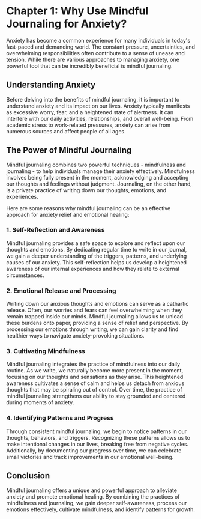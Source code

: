 Chapter 1: Why Use Mindful Journaling for Anxiety?
==================================================

Anxiety has become a common experience for many individuals in today's fast-paced and demanding world. The constant pressure, uncertainties, and overwhelming responsibilities often contribute to a sense of unease and tension. While there are various approaches to managing anxiety, one powerful tool that can be incredibly beneficial is mindful journaling.

Understanding Anxiety
---------------------

Before delving into the benefits of mindful journaling, it is important to understand anxiety and its impact on our lives. Anxiety typically manifests as excessive worry, fear, and a heightened state of alertness. It can interfere with our daily activities, relationships, and overall well-being. From academic stress to work-related pressures, anxiety can arise from numerous sources and affect people of all ages.

The Power of Mindful Journaling
-------------------------------

Mindful journaling combines two powerful techniques - mindfulness and journaling - to help individuals manage their anxiety effectively. Mindfulness involves being fully present in the moment, acknowledging and accepting our thoughts and feelings without judgment. Journaling, on the other hand, is a private practice of writing down our thoughts, emotions, and experiences.

Here are some reasons why mindful journaling can be an effective approach for anxiety relief and emotional healing:

### 1. Self-Reflection and Awareness

Mindful journaling provides a safe space to explore and reflect upon our thoughts and emotions. By dedicating regular time to write in our journal, we gain a deeper understanding of the triggers, patterns, and underlying causes of our anxiety. This self-reflection helps us develop a heightened awareness of our internal experiences and how they relate to external circumstances.

### 2. Emotional Release and Processing

Writing down our anxious thoughts and emotions can serve as a cathartic release. Often, our worries and fears can feel overwhelming when they remain trapped inside our minds. Mindful journaling allows us to unload these burdens onto paper, providing a sense of relief and perspective. By processing our emotions through writing, we can gain clarity and find healthier ways to navigate anxiety-provoking situations.

### 3. Cultivating Mindfulness

Mindful journaling integrates the practice of mindfulness into our daily routine. As we write, we naturally become more present in the moment, focusing on our thoughts and sensations as they arise. This heightened awareness cultivates a sense of calm and helps us detach from anxious thoughts that may be spiraling out of control. Over time, the practice of mindful journaling strengthens our ability to stay grounded and centered during moments of anxiety.

### 4. Identifying Patterns and Progress

Through consistent mindful journaling, we begin to notice patterns in our thoughts, behaviors, and triggers. Recognizing these patterns allows us to make intentional changes in our lives, breaking free from negative cycles. Additionally, by documenting our progress over time, we can celebrate small victories and track improvements in our emotional well-being.

Conclusion
----------

Mindful journaling offers a unique and powerful approach to alleviate anxiety and promote emotional healing. By combining the practices of mindfulness and journaling, we gain deeper self-awareness, process our emotions effectively, cultivate mindfulness, and identify patterns for growth.
